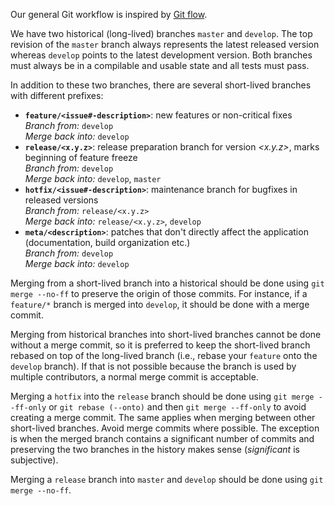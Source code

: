 Our general Git workflow is inspired by [Git flow](https://www.atlassian.com/git/tutorials/comparing-workflows#gitflow-workflow).

We have two historical (long-lived) branches `master` and `develop`. The top revision of the `master` branch always represents the latest released version whereas `develop` points to the latest development version. Both branches must always be in a compilable and usable state and all tests must pass.

In addition to these two branches, there are several short-lived branches with different prefixes:

- **`feature/<issue#-description>`**: new features or non-critical fixes<br>
   *Branch from:* `develop`<br>
   *Merge back into:* `develop` 
- **`release/<x.y.z>`**: release preparation branch for version *&lt;x.y.z&gt;*, marks beginning of feature freeze<br>
   *Branch from:* `develop`<br>
   *Merge back into:* `develop`, `master`
- **`hotfix/<issue#-description>`**: maintenance branch for bugfixes in released versions<br>
   *Branch from:* `release/<x.y.z>`<br>
   *Merge back into:* `release/<x.y.z>`, `develop`
- **`meta/<description>`**: patches that don't directly affect the application (documentation, build organization etc.)<br>
   *Branch from:* `develop`<br>
   *Merge back into:* `develop`

Merging from a short-lived branch into a historical should be done using `git merge --no-ff` to preserve the origin of those commits. For instance, if a `feature/*` branch is merged into `develop`, it should be done with a merge commit.

Merging from historical branches into short-lived branches cannot be done without a merge commit, so it is preferred to keep the short-lived branch rebased on top of the long-lived branch (i.e., rebase your `feature` onto the `develop` branch). If that is not possible because the branch is used by multiple contributors, a normal merge commit is acceptable.

Merging a `hotfix` into the `release` branch should be done using `git merge --ff-only` or `git rebase (--onto)` and then `git merge --ff-only` to avoid creating a merge commit. The same applies when merging between other short-lived branches. Avoid merge commits where possible. The exception is when the merged branch contains a significant number of commits and preserving the two branches in the history makes sense (*significant* is subjective).

Merging a `release` branch into `master` and `develop` should be done using `git merge --no-ff`.